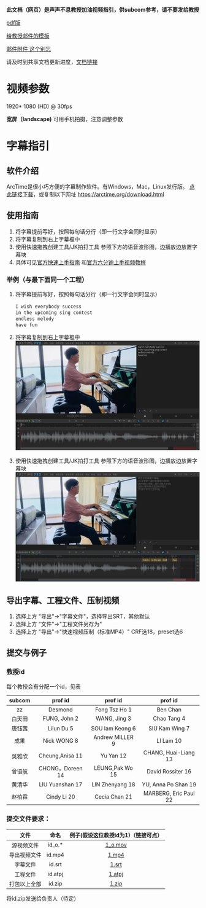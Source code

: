 **此文档（网页）是声声不息教授加油视频指引，供subcom参考，请不要发给教授**

[pdf版](./guide.pdf)

[给教授邮件的模板](./EmailTemplate.docx)

[邮件附件 这个别忘](./EndlessMelody_EnglishVersion.docx)

请及时到共享文档更新进度，[文档链接](https://hkustconnect-my.sharepoint.com/:x:/g/personal/zzhangfc_connect_ust_hk/EaMTtqgaLQ1NoBqOLrBqomQBwlte1gEo07k1eS7IJgMgMA?e=NRLt8K)

# 视频参数

1920\* 1080 (HD) @ 30fps

**宽屏（landscape)**  可用手机拍摄，注意调整参数

# 字幕指引

## 软件介绍
ArcTime是很小巧方便的字幕制作软件。有Windows，Mac，Linux发行版。
[点此链接下载](https://arctime.org/download.html)，或复制以下网址
https://arctime.org/download.html

## 使用指南
1. 将字幕提前写好，按照每句话分行（即一行文字会同时显示）
2. 将字幕复制到右上字幕框中
3. 使用快速拖拽创建工具/JK拍打工具 参照下方的语音波形图，边播放边放置字幕块
4. 具体可见[官方快速上手指南](https://arctime.org/quick-start-guide.html) 和[官方六分钟上手视频教程](https://arctime.org/guide.html)

### 举例（与最下面同一个工程）
1. 将字幕提前写好，按照每句话分行（即一行文字会同时显示）
	```plain
	I wish everybody success
	in the upcoming sing contest
	endless melody
	have fun
	```
2. 将字幕复制到右上字幕框中
	![](./1_1.png)

3. 使用快速拖拽创建工具/JK拍打工具 参照下方的语音波形图，边播放边放置字幕块
	![](./1_2.png)

## 导出字幕、工程文件、压制视频
1. 选择上方 "导出"->"字幕文件"，选择导出SRT，其他默认
2. 选择上方 "文件"->"工程文件另存为"
3. 选择上方 "导出"->"快速视频压制（标准MP4）" CRF选18，preset选6

## 提交与例子

### 教授id
每个教授会有分配一个id，见表

|subcom|prof id|prof id|prof id|
|:---:|:---:|:---:|:---:|
|zz | Desmond  |Fong Tsz Ho 1 |  Ben Chan    |
|白天田| FUNG, John  2 |  WANG, Jing  3|   Chao Tang   4|
|唐钰茜| Lilun Du    5 |  SOU Iam Keong   6  | SIU Kam Wing    7|
|成果 | Nick WONG   8 |  Andrew MILLER   9  | LI Lam  10|
|吳雅欣| Cheung,Anisa    11 | Yu Yan  12 | CHANG, Huai-Liang   13|
|曾语航| CHONG，Doreen    14  | LEUNG,Pak Wo   15 |  David Rossiter 16|
|黄清华| LIU Yuanshan    17|  LIN Zhenyang    18 | YU, Anna Po Shan    19|
|赵柏霖| Cindy Li    20|  Cecia Chan  21 | MARBERG, Eric Paul  22|

### 提交文件要求：

|文件|命名|例子(假设这位教授id为1)（链接可点）|
|:---:|:---:|:---:|
|源视频文件|id_o.\*|[1_o.mov](./1/1_o.mov)|
|导出视频文件|id.mp4|[1.mp4](./1/1.mp4)|
|字幕文件|id.srt|[1.srt](./1/1.srt)|
|工程文件|id.atpj|[1.atpj](./1/1.atpj)|
|打包以上全部|id.zip|[1.zip](https://github.com/ZHANG-Zhong-HKUST/Prof-addoil-vedio-notes/tree/gh-pages/1)|




将id.zip发送给负责人（待定）
